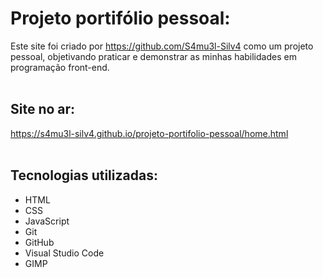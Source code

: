 # Projeto portifólio pessoal:

  Este site foi criado por https://github.com/S4mu3l-Silv4 como um projeto pessoal, objetivando praticar e demonstrar as minhas          habilidades em programação front-end.
  <br>
  <br>
## Site no ar:

  https://s4mu3l-silv4.github.io/projeto-portifolio-pessoal/home.html
  <br>
  <br>
## Tecnologias utilizadas:

  - HTML
  - CSS
  - JavaScript
  - Git
  - GitHub
  - Visual Studio Code
  - GIMP
